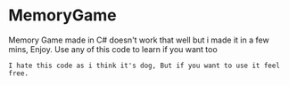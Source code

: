 # MemoryGame

Memory Game made in C# doesn't work that well but i made it in a few mins, Enjoy. 
              Use any of this code to learn if you want too 
              
    I hate this code as i think it's dog, But if you want to use it feel free.
